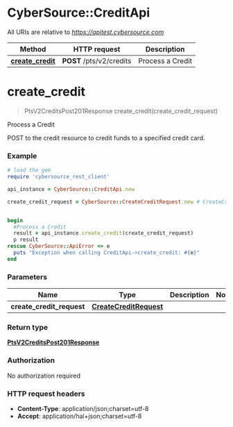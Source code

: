 # CyberSource::CreditApi

All URIs are relative to *https://apitest.cybersource.com*

Method | HTTP request | Description
------------- | ------------- | -------------
[**create_credit**](CreditApi.md#create_credit) | **POST** /pts/v2/credits | Process a Credit


# **create_credit**
> PtsV2CreditsPost201Response create_credit(create_credit_request)

Process a Credit

POST to the credit resource to credit funds to a specified credit card.

### Example
```ruby
# load the gem
require 'cybersource_rest_client'

api_instance = CyberSource::CreditApi.new

create_credit_request = CyberSource::CreateCreditRequest.new # CreateCreditRequest | 


begin
  #Process a Credit
  result = api_instance.create_credit(create_credit_request)
  p result
rescue CyberSource::ApiError => e
  puts "Exception when calling CreditApi->create_credit: #{e}"
end
```

### Parameters

Name | Type | Description  | Notes
------------- | ------------- | ------------- | -------------
 **create_credit_request** | [**CreateCreditRequest**](CreateCreditRequest.md)|  | 

### Return type

[**PtsV2CreditsPost201Response**](PtsV2CreditsPost201Response.md)

### Authorization

No authorization required

### HTTP request headers

 - **Content-Type**: application/json;charset=utf-8
 - **Accept**: application/hal+json;charset=utf-8



